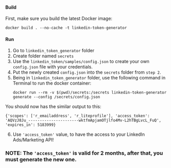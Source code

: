 #### Build
First, make sure you build the latest Docker image:
```
docker build . --no-cache -t linkedin-token-generator
```

#### Run
1. Go to `linkedin_token_generator` folder
2. Create folder named `secrets`
3. Use the `linkedin_token/samples/config.json` to create your own `config.json` file with your credentials.
4. Put the newly created `config.json` into the `secrets` folder from `step 2`.
5. Being in `linkedin_token_generator` folder, use the following command in Terminal to run the docker container:
    ```
    docker run --rm -v $(pwd)/secrets:/secrets linkedin-token-generator generate --config /secrets/config.json
    ```
You should now has the similar output to this:
```
{'scopes': ['r_emailaddress', 'r_liteprofile'], 'access_token': 'AQVzJ8Ju_----------------------wktfmApjamOTjlfo4Mv-L2hTBgLvcL_FuQ', 'expires_in': 5183999}
```
6. Use `'access_token'` value, to have the access to your LinkedIn Ads/Marketing API!

### NOTE: The `'access_token'` is valid for 2 months, after that, you must generate the new one.